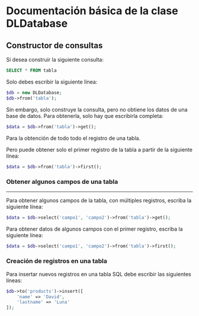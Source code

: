 # Documentación básica de la clase DLDatabase

## Constructor de consultas

Si desea construir la siguiente consulta:

```sql
SELECT * FROM tabla
```

Solo debes escribir la siguiente línea:

```php
$db = new DLDatabase;
$db->from('tabla');
```

Sin embargo, solo construye la consulta, pero no obtiene los datos de una base de datos. Para obtenerla, solo hay que escribirla completa:

```php
$data = $db->from('tabla')->get();
```

Para la obtención de todo todo el registro de una tabla.

Pero puede obtener solo el primer registro de la tabla a partir de la siguiente línea:

```php
$data = $db->from('tabla')->first();
```

### Obtener algunos campos de una tabla

---

Para obtener algunos campos de la tabla, con múltiples registros, escriba la siguiente línea:

```php
$data = $db->select('campo1', 'campo2')->from('tabla')->get();
```

Para obtener datos de algunos campos con el primer registro, escriba la siguiente línea:

```php
$data = $db->select('campo1', 'campo2')->from('tabla')->first();
```

### Creación de registros en una tabla

Para insertar nuevos registros en una tabla SQL debe escribir las siguientes líneas:

```php
$db->to('products')->insert([
    'name' => 'David',
    'lastname' => 'Luna'
]);
```
